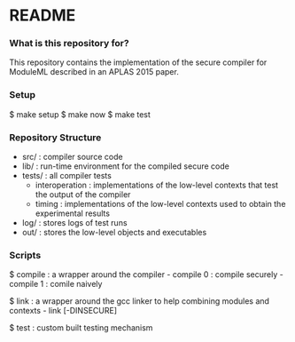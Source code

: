 # README #

### What is this repository for? ###

This repository contains the implementation of the
secure compiler for ModuleML described in an APLAS 2015 paper.

### Setup ###
$ make setup
$ make now
$ make test

### Repository Structure ###
* src/ : compiler source code
* lib/ : run-time environment for the compiled secure code
* tests/ : all compiler tests
    * interoperation : implementations of the low-level contexts that test the output of the compiler
    * timing : implementations of the low-level contexts used to obtain the experimental results
* log/ : stores logs of test runs
* out/ : stores the low-level objects and executables

### Scripts ###

$ compile : a wrapper around the compiler
    - compile 0 <file> : compile securely
    - compile 1 <file> : comile naively

$ link : a wrapper around the gcc linker to help combining modules and contexts
    - link <object> <file> [-DINSECURE]

$ test : custom built testing mechanism


